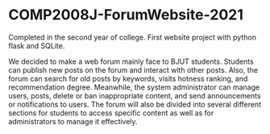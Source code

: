 # COMP2008J-ForumWebsite-2021
Completed in the second year of college. First website project with python flask and SQLite.

We decided to make a web forum mainly face to BJUT students. Students can
publish new posts on the forum and interact with other posts. Also, the forum
can search for old posts by keywords, visits hotness ranking, and recommendation
degree. Meanwhile, the system administrator can manage users, posts, delete or
ban inappropriate content, and send announcements or notifications to users. The
forum will also be divided into several different sections for students to access
specific content as well as for administrators to manage it effectively.
